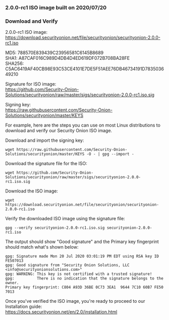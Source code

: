 ### 2.0.0-rc1 ISO image built on 2020/07/20

### Download and Verify

2.0.0-rc1 ISO image:  
https://download.securityonion.net/file/securityonion/securityonion-2.0.0-rc1.iso

MD5: 788570E839439C23956581C6145B8689  
SHA1: A87CAF016C989D4DB4D4ED619DF072B708BA28FE  
SHA256: C5AC6419AF40CB98E93C53CE4101E7DE5F51AEE76DB46734191D783503649210  

Signature for ISO image:  
https://github.com/Security-Onion-Solutions/securityonion/raw/master/sigs/securityonion-2.0.0-rc1.iso.sig

Signing key:  
https://raw.githubusercontent.com/Security-Onion-Solutions/securityonion/master/KEYS  

For example, here are the steps you can use on most Linux distributions to download and verify our Security Onion ISO image.

Download and import the signing key:  
```
wget https://raw.githubusercontent.com/Security-Onion-Solutions/securityonion/master/KEYS -O - | gpg --import -  
```

Download the signature file for the ISO:  
```
wget https://github.com/Security-Onion-Solutions/securityonion/raw/master/sigs/securityonion-2.0.0-rc1.iso.sig
```

Download the ISO image:  
```
wget https://download.securityonion.net/file/securityonion/securityonion-2.0.0-rc1.iso
```

Verify the downloaded ISO image using the signature file:  
```
gpg --verify securityonion-2.0.0-rc1.iso.sig securityonion-2.0.0-rc1.iso
```

The output should show "Good signature" and the Primary key fingerprint should match what's shown below:
```
gpg: Signature made Mon 20 Jul 2020 03:01:19 PM EDT using RSA key ID FE507013
gpg: Good signature from "Security Onion Solutions, LLC <info@securityonionsolutions.com>"
gpg: WARNING: This key is not certified with a trusted signature!
gpg:          There is no indication that the signature belongs to the owner.
Primary key fingerprint: C804 A93D 36BE 0C73 3EA1  9644 7C10 60B7 FE50 7013
```

Once you've verified the ISO image, you're ready to proceed to our Installation guide:  
https://docs.securityonion.net/en/2.0/installation.html
